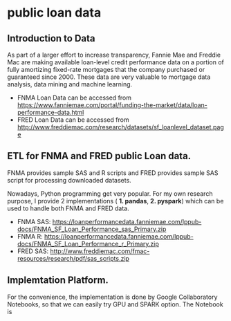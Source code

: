 # public loan data
## Introduction to Data
As part of a larger effort to increase transparency, Fannie Mae and Freddie Mac are making available loan-level credit performance data on a portion of fully amortizing fixed-rate mortgages that the company purchased or guaranteed since 2000. These data are very valuable to mortgage data analysis, data mining and machine learning. 
* FNMA Loan Data can be accessed from https://www.fanniemae.com/portal/funding-the-market/data/loan-performance-data.html
* FRED Loan Data can be accessed from http://www.freddiemac.com/research/datasets/sf_loanlevel_dataset.page

## ETL for FNMA and FRED public Loan data.
FNMA provides sample SAS and R scripts and FRED provides sample SAS script for processing downloaded datasets.  

Nowadays, Python programming get very popular. For my own research purpose, I provide 2 implementations ( **1. pandas**, **2. pyspark**) which can be used to handle both FNMA and FRED data.  
* FNMA SAS: https://loanperformancedata.fanniemae.com/lppub-docs/FNMA_SF_Loan_Performance_sas_Primary.zip
* FNMA R: https://loanperformancedata.fanniemae.com/lppub-docs/FNMA_SF_Loan_Performance_r_Primary.zip
* FRED SAS: http://www.freddiemac.com/fmac-resources/research/pdf/sas_scripts.zip

## Implemtation Platform.
For the convenience, the implementation is done by Google Collaboratory Notebooks, so that we can easily try GPU and SPARK option.
The Notebook is 

